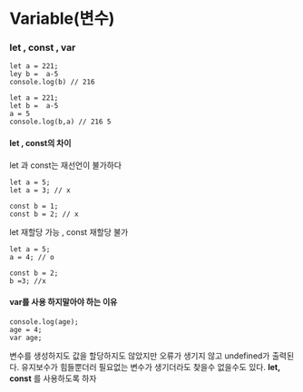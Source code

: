 # Variable\(변수\)

### let , const , var

```text
let a = 221;
ley b =  a-5 
console.log(b) // 216
```

```text
let a = 221;
let b =  a-5 
a = 5
console.log(b,a) // 216 5
```

#### let , const의 차이

let 과 const는 재선언이 불가하다

```text
let a = 5;
let a = 3; // x

const b = 1;
const b = 2; // x
```

let 재할당 가능 , const 재할당 불가

```text
let a = 5;
a = 4; // o

const b = 2;
b =3; //x
```

#### var를 사용 하지말아야 하는 이유

```text
console.log(age);
age = 4;
var age;
```

변수를 생성하지도 값을 할당하지도 않았지만 오류가 생기지 않고 undefined가 출력된다. 유지보수가 힘들뿐더러 필요없는 변수가 생기더라도 찾을수 없을수도 있다. **let, const** 를 사용하도록 하자

